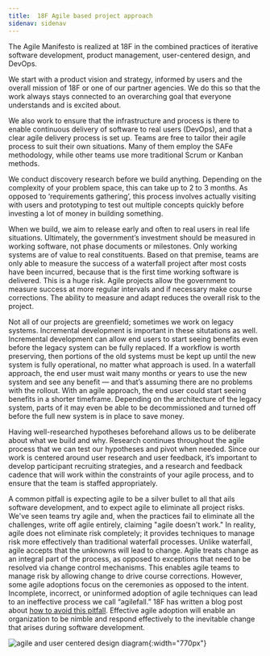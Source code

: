 ```yaml
---
title:  18F Agile based project approach
sidenav: sidenav
---
```

The Agile Manifesto is realized at 18F in the combined practices of iterative software development, product management, user-centered design, and DevOps.

We start with a product vision and strategy, informed by users and the overall mission of 18F or one of our partner agencies. We do this so that the work always stays connected to an overarching goal that everyone understands and is excited about.

We also work to ensure that the infrastructure and process is there to enable continuous delivery of software to real users (DevOps), and that a clear agile delivery process is set up. Teams are free to tailor their agile process to suit their own situations. Many of them employ the SAFe methodology, while other teams use more traditional Scrum or Kanban methods.

We conduct discovery research before we build anything. Depending on the complexity of your problem space, this can take up to 2 to 3 months. As opposed to ‘requirements gathering’, this process involves actually visiting with users and prototyping to test out multiple concepts quickly before investing a lot of money in building something.

When we build, we aim to release early and often to real users in real life situations. Ultimately, the government’s investment should be measured in working software, not phase documents or milestones. Only working systems are of value to real constituents. Based on that premise, teams are only able to measure the success of a waterfall project after most costs have been incurred, because that is the first time working software is delivered. This is a huge risk. Agile projects allow the government to measure success at more regular intervals and if necessary make course corrections.  The ability to measure and adapt reduces the overall risk to the project.

Not all of our projects are greenfield; sometimes we work on legacy systems. Incremental development is important in these situtations as well. Incremental development can allow end users to start seeing benefits even before the legacy system can be fully replaced. If a workflow is worth preserving, then portions of the old systems must be kept up until the new system is fully operational, no matter what approach is used. In a waterfall approach, the end user must wait many months or years to use the new system and see any benefit — and that’s assuming there are no problems with the rollout. With an agile approach, the end user could start seeing benefits in a shorter timeframe. Depending on the architecture of the legacy system, parts of it may even be able to be decommissioned and turned off before the full new system is in place to save money.

Having well-researched hypotheses beforehand allows us to be deliberate about what we build and why. Research continues throughout the agile process that we can test our hypotheses and pivot when needed. Since our work is centered around user research and user feedback, it’s important to develop participant recruiting strategies, and a research and feedback cadence that will work within the constraints of your agile process, and to ensure that the team is staffed appropriately.

A common pitfall is expecting agile to be a silver bullet to all that ails software development, and to expect agile to eliminate all project risks. We've seen teams try agile and, when the practices fail to eliminate all the challenges, write off agile entirely, claiming "agile doesn't work." In reality, agile does not eliminate risk completely; it provides techniques to manage risk more effectively than traditional waterfall processes.  Unlike waterfall, agile accepts that the unknowns will lead to change.  Agile treats change as an integral part of the process, as opposed to exceptions that need to be resolved via change control mechanisms.  This enables agile teams to manage risk by allowing change to drive course corrections.  However, some agile adoptions focus on the ceremonies as opposed to the intent. Incomplete, incorrect, or uninformed adoption of agile techniques can lead to an ineffective process we call “agilefall.” 18F has written a blog post about [how to avoid this pitfall](https://18f.gsa.gov/2015/12/29/is-your-project-using-agilefall/). Effective agile adoption will enable an organization to be nimble and respond effectively to the inevitable change that arises during software development.

![agile and user centered design diagram](../agile-ucd.png){:width="770px"}
